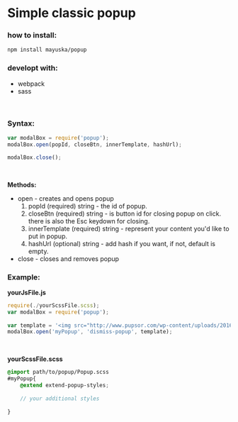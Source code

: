 # Simple classic popup

### how to install:

```bash
npm install mayuska/popup
```


### developt with:
 - webpack
 - sass
 

<br/>


### Syntax:
```javascript
var modalBox = require('popup');
modalBox.open(popId, closeBtn, innerTemplate, hashUrl);

modalBox.close();
```

<br/>

**Methods:**
- open - creates and opens popup
    1. popId (required) string - the id of popup.
    2. closeBtn (required) string - is button id for closing popup on click. there is also the Esc keydown for closing.
    3. innerTemplate (required) string - represent your content you'd like to put in popup.
    4. hashUrl (optional) string - add hash if you want, if not, default is empty.
- close - closes and removes popup



### Example:

**yourJsFile.js**

```javascript
require(./yourScssFile.scss);
var modalBox = require('popup');
 
var template = '<img src="http://www.pupsor.com/wp-content/uploads/2016/03/cute-small-puppies.jpg">';
modalBox.open('myPopup', 'dismiss-popup', template);
```
<br/>

**yourScssFile.scss**

```SCSS
@import path/to/popup/Popup.scss
#myPopup{
    @extend extend-popup-styles;
    
    // your additional styles
    
}
```